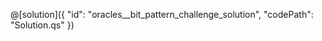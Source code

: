 @[solution]({
    "id": "oracles__bit_pattern_challenge_solution",
    "codePath": "Solution.qs"
})

